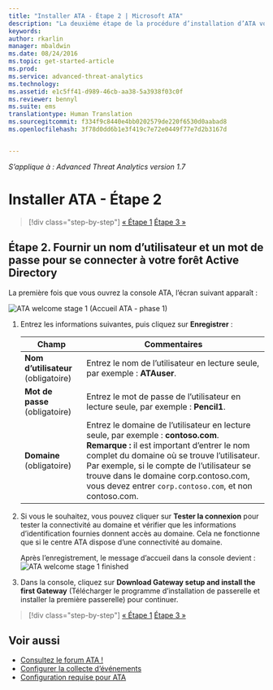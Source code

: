 ```yaml
---
title: "Installer ATA - Étape 2 | Microsoft ATA"
description: "La deuxième étape de la procédure d’installation d’ATA vous aide à configurer les paramètres de connectivité du domaine sur le serveur de votre centre ATA."
keywords: 
author: rkarlin
manager: mbaldwin
ms.date: 08/24/2016
ms.topic: get-started-article
ms.prod: 
ms.service: advanced-threat-analytics
ms.technology: 
ms.assetid: e1c5ff41-d989-46cb-aa38-5a3938f03c0f
ms.reviewer: bennyl
ms.suite: ems
translationtype: Human Translation
ms.sourcegitcommit: f334f9c8440e4bb0202579de220f6530d0aabad8
ms.openlocfilehash: 3f78d0dd6b1e3f419c7e72e0449f77e7d2b3167d


---
```


*S’applique à : Advanced Threat Analytics version 1.7*



# <a name="install-ata-step-2"></a>Installer ATA - Étape 2

>[!div class="step-by-step"]
[« Étape 1](install-ata-step1.md)
[Étape 3 »](install-ata-step3.md)

## <a name="step-2-provide-a-username-and-password-to-connect-to-your-active-directory-forest"></a>Étape 2. Fournir un nom d’utilisateur et un mot de passe pour se connecter à votre forêt Active Directory

La première fois que vous ouvrez la console ATA, l’écran suivant apparaît :

![ATA welcome stage 1 (Accueil ATA - phase 1)](media/ATA_1.7-welcome-provide-username.png)

1.  Entrez les informations suivantes, puis cliquez sur **Enregistrer** :

    |Champ|Commentaires|
    |---------|------------|
    |**Nom d’utilisateur** (obligatoire)|Entrez le nom de l’utilisateur en lecture seule, par exemple : **ATAuser**.|
    |**Mot de passe** (obligatoire)|Entrez le mot de passe de l’utilisateur en lecture seule, par exemple : **Pencil1**.|
    |**Domaine** (obligatoire)|Entrez le domaine de l’utilisateur en lecture seule, par exemple : **contoso.com**. **Remarque :** il est important d’entrer le nom complet du domaine où se trouve l’utilisateur. Par exemple, si le compte de l’utilisateur se trouve dans le domaine corp.contoso.com, vous devez entrer `corp.contoso.com`, et non contoso.com.|

2. Si vous le souhaitez, vous pouvez cliquer sur **Tester la connexion** pour tester la connectivité au domaine et vérifier que les informations d’identification fournies donnent accès au domaine. Cela ne fonctionne que si le centre ATA dispose d’une connectivité au domaine.   

    Après l’enregistrement, le message d’accueil dans la console devient : ![ATA welcome stage 1 finished](media/ATA_1.7-welcome-provide-username-finished.png)

3. Dans la console, cliquez sur **Download Gateway setup and install the first Gateway** (Télécharger le programme d’installation de passerelle et installer la première passerelle) pour continuer.


>[!div class="step-by-step"]
[« Étape 1](install-ata-step1.md)
[Étape 3 »](install-ata-step3.md)


## <a name="see-also"></a>Voir aussi

- [Consultez le forum ATA !](https://social.technet.microsoft.com/Forums/security/home?forum=mata)
- [Configurer la collecte d’événements](configure-event-collection.md)
- [Configuration requise pour ATA](/advanced-threat-analytics/plan-design/ata-prerequisites)



<!--HONumber=Oct16_HO5-->


